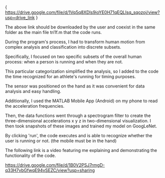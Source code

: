 { https://drive.google.com/file/d/1Vq5q8XDls9ioYE0H71qEQLIsq_sqozoj/view?usp=drive_link }

The above link should be downloaded by the user and coexist in the same folder as the main file tri1f.m that the code runs.




During the program's process, I had to transform human motion from complex analysis and classification into discrete subsets.

Specifically, I focused on two specific subsets of the overall human process: when a person is running and when they are not.

This particular categorization simplified the analysis, so I added to the code the time recognized for an athlete's running for timing purposes.

The sensor was positioned on the hand as it was convenient for data analysis and easy handling.

Additionally, I used the MATLAB Mobile App (Android) on my phone to read the acceleration frequencies.

Then, the data functions went through a spectrogram filter to create the three-dimensional accelerations x y z in two-dimensional visualization. I then took snapshots of these images and trained my model on GoogLeNet.

By clicking 'run', the code executes and is able to recognize whether the user is running or not. (the mobile must be in the hand)





The following link is a video featuring me explaining and demonstrating the functionality of the code.

https://drive.google.com/file/d/1B0V2PSJ7rmgD-q33H7vbGfwqE94vSEZC/view?usp=sharing
